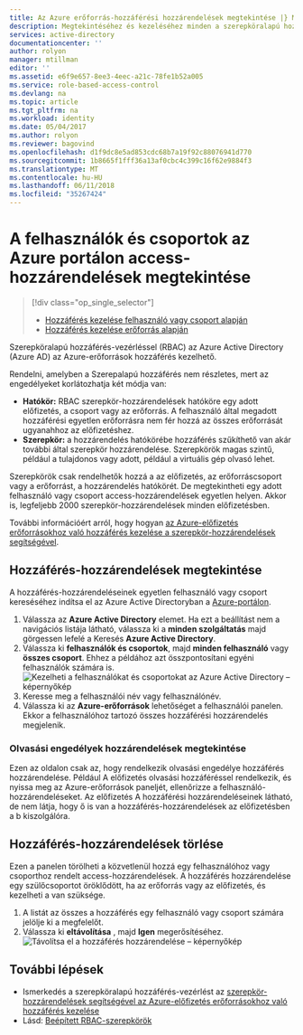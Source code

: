 ```yaml
---
title: Az Azure erőforrás-hozzáférési hozzárendelések megtekintése |} Microsoft Docs
description: Megtekintéséhez és kezeléséhez minden a szerepköralapú hozzáférés-vezérlés hozzárendelések bármely felhasználó vagy csoport az Azure-portálon
services: active-directory
documentationcenter: ''
author: rolyon
manager: mtillman
editor: ''
ms.assetid: e6f9e657-8ee3-4eec-a21c-78fe1b52a005
ms.service: role-based-access-control
ms.devlang: na
ms.topic: article
ms.tgt_pltfrm: na
ms.workload: identity
ms.date: 05/04/2017
ms.author: rolyon
ms.reviewer: bagovind
ms.openlocfilehash: d1f9dc8e5ad853cdc68b7a19f92c88076941d770
ms.sourcegitcommit: 1b8665f1fff36a13af0cbc4c399c16f62e9884f3
ms.translationtype: MT
ms.contentlocale: hu-HU
ms.lasthandoff: 06/11/2018
ms.locfileid: "35267424"
---
```

# <a name="view-access-assignments-for-users-and-groups-in-the-azure-portal"></a>A felhasználók és csoportok az Azure portálon access-hozzárendelések megtekintése
> [!div class="op_single_selector"]
> * [Hozzáférés kezelése felhasználó vagy csoport alapján](role-assignments-users.md)
> * [Hozzáférés kezelése erőforrás alapján](role-assignments-portal.md)

Szerepköralapú hozzáférés-vezérléssel (RBAC) az Azure Active Directory (Azure AD) az Azure-erőforrások hozzáférés kezelhető. 

Rendelni, amelyben a Szerepalapú hozzáférés nem részletes, mert az engedélyeket korlátozhatja két módja van:

* **Hatókör:** RBAC szerepkör-hozzárendelések hatóköre egy adott előfizetés, a csoport vagy az erőforrás. A felhasználó által megadott hozzáférési egyetlen erőforrásra nem fér hozzá az összes erőforrását ugyanahhoz az előfizetéshez.
* **Szerepkör:** a hozzárendelés hatókörébe hozzáférés szűkíthető van akár további által szerepkör hozzárendelése. Szerepkörök magas szintű, például a tulajdonos vagy adott, például a virtuális gép olvasó lehet.

Szerepkörök csak rendelhetők hozzá a az előfizetés, az erőforráscsoport vagy a erőforrást, a hozzárendelés hatókörét. De megtekintheti egy adott felhasználó vagy csoport access-hozzárendelések egyetlen helyen. Akkor is, legfeljebb 2000 szerepkör-hozzárendelések minden előfizetésben. 

További információért arról, hogy hogyan [az Azure-előfizetés erőforrásokhoz való hozzáférés kezelése a szerepkör-hozzárendelések segítségével](role-assignments-portal.md).

## <a name="view-access-assignments"></a>Hozzáférés-hozzárendelések megtekintése
A hozzáférés-hozzárendeléseinek egyetlen felhasználó vagy csoport kereséséhez indítsa el az Azure Active Directoryban a [Azure-portálon](http://portal.azure.com).

1. Válassza az **Azure Active Directory** elemet. Ha ezt a beállítást nem a navigációs listája látható, válassza ki a **minden szolgáltatás** majd görgessen lefelé a Keresés **Azure Active Directory**.
2. Válassza ki **felhasználók és csoportok**, majd **minden felhasználó** vagy **összes csoport**. Ehhez a példához azt összpontosítani egyéni felhasználók számára is.
    ![Kezelheti a felhasználókat és csoportokat az Azure Active Directory – képernyőkép](./media/role-assignments-users/rbac_users_groups.png)
3. Keresse meg a felhasználói név vagy felhasználónév.
4. Válassza ki az **Azure-erőforrások** lehetőséget a felhasználói panelen. Ekkor a felhasználóhoz tartozó összes hozzáférési hozzárendelés megjelenik.

### <a name="read-permissions-to-view-assignments"></a>Olvasási engedélyek hozzárendelések megtekintése
Ezen az oldalon csak az, hogy rendelkezik olvasási engedélye hozzáférés hozzárendelése. Például A előfizetés olvasási hozzáféréssel rendelkezik, és nyissa meg az Azure-erőforrások paneljét, ellenőrizze a felhasználó-hozzárendeléseket. Az előfizetés A hozzáférési hozzárendeléseinek látható, de nem látja, hogy ő is van a hozzáférés-hozzárendelések az előfizetésben a b kiszolgálóra.

## <a name="delete-access-assignments"></a>Hozzáférés-hozzárendelések törlése
Ezen a panelen törölheti a közvetlenül hozzá egy felhasználóhoz vagy csoporthoz rendelt access-hozzárendelések. A hozzáférés hozzárendelése egy szülőcsoportot öröklődött, ha az erőforrás vagy az előfizetés, és kezelheti a van szüksége.

1. A listát az összes a hozzáférés egy felhasználó vagy csoport számára jelölje ki a megfelelőt.
2. Válassza ki **eltávolítása** , majd **Igen** megerősítéséhez.
    ![Távolítsa el a hozzáférés hozzárendelése – képernyőkép](./media/role-assignments-users/delete_assignment.png)

## <a name="next-steps"></a>További lépések

* Ismerkedés a szerepköralapú hozzáférés-vezérlést az [szerepkör-hozzárendelések segítségével az Azure-előfizetés erőforrásokhoz való hozzáférés kezelése](role-assignments-portal.md)
* Lásd: [Beépített RBAC-szerepkörök](built-in-roles.md)

